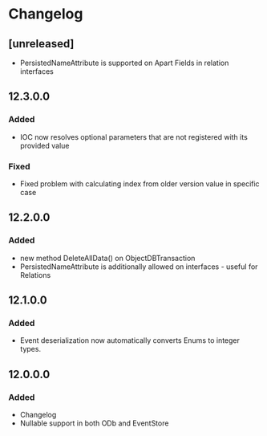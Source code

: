 # Changelog

## [unreleased]

* PersistedNameAttribute is supported on Apart Fields in relation interfaces

## 12.3.0.0

### Added
* IOC now resolves optional parameters that are not registered with its provided value

### Fixed
* Fixed problem with calculating index from older version value in specific case

## 12.2.0.0

### Added

* new method DeleteAllData() on ObjectDBTransaction
* PersistedNameAttribute is additionally allowed on interfaces - useful for Relations

## 12.1.0.0

### Added

* Event deserialization now automatically converts Enums to integer types.

## 12.0.0.0

### Added

* Changelog
* Nullable support in both ODb and EventStore
